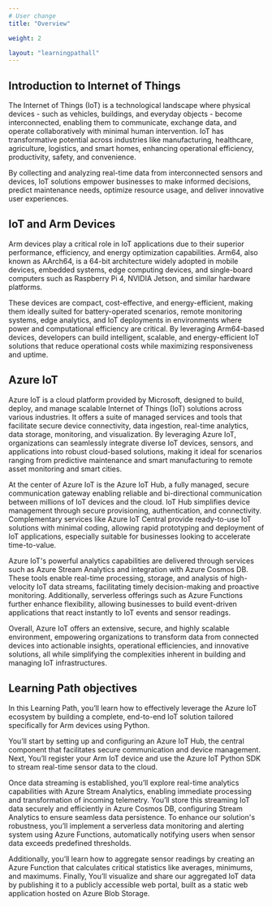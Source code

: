 ```yaml
---
# User change
title: "Overview"

weight: 2

layout: "learningpathall"
---
```


## Introduction to Internet of Things
The Internet of Things (IoT) is a technological landscape where physical devices - such as vehicles, buildings, and everyday objects - become interconnected, enabling them to communicate, exchange data, and operate collaboratively with minimal human intervention. IoT has transformative potential across industries like manufacturing, healthcare, agriculture, logistics, and smart homes, enhancing operational efficiency, productivity, safety, and convenience. 

By collecting and analyzing real-time data from interconnected sensors and devices, IoT solutions empower businesses to make informed decisions, predict maintenance needs, optimize resource usage, and deliver innovative user experiences.

## IoT and Arm Devices
Arm devices play a critical role in IoT applications due to their superior performance, efficiency, and energy optimization capabilities. Arm64, also known as AArch64, is a 64-bit architecture widely adopted in mobile devices, embedded systems, edge computing devices, and single-board computers such as Raspberry Pi 4, NVIDIA Jetson, and similar hardware platforms. 

These devices are compact, cost-effective, and energy-efficient, making them ideally suited for battery-operated scenarios, remote monitoring systems, edge analytics, and IoT deployments in environments where power and computational efficiency are critical. By leveraging Arm64-based devices, developers can build intelligent, scalable, and energy-efficient IoT solutions that reduce operational costs while maximizing responsiveness and uptime.

## Azure IoT
Azure IoT is a cloud platform provided by Microsoft, designed to build, deploy, and manage scalable Internet of Things (IoT) solutions across various industries. It offers a suite of managed services and tools that facilitate secure device connectivity, data ingestion, real-time analytics, data storage, monitoring, and visualization. By leveraging Azure IoT, organizations can seamlessly integrate diverse IoT devices, sensors, and applications into robust cloud-based solutions, making it ideal for scenarios ranging from predictive maintenance and smart manufacturing to remote asset monitoring and smart cities.

At the center of Azure IoT is the Azure IoT Hub, a fully managed, secure communication gateway enabling reliable and bi-directional communication between millions of IoT devices and the cloud. IoT Hub simplifies device management through secure provisioning, authentication, and connectivity. Complementary services like Azure IoT Central provide ready-to-use IoT solutions with minimal coding, allowing rapid prototyping and deployment of IoT applications, especially suitable for businesses looking to accelerate time-to-value.

Azure IoT's powerful analytics capabilities are delivered through services such as Azure Stream Analytics and integration with Azure Cosmos DB. These tools enable real-time processing, storage, and analysis of high-velocity IoT data streams, facilitating timely decision-making and proactive monitoring. Additionally, serverless offerings such as Azure Functions further enhance flexibility, allowing businesses to build event-driven applications that react instantly to IoT events and sensor readings.

Overall, Azure IoT offers an extensive, secure, and highly scalable environment, empowering organizations to transform data from connected devices into actionable insights, operational efficiencies, and innovative solutions, all while simplifying the complexities inherent in building and managing IoT infrastructures.

## Learning Path objectives

In this Learning Path, you’ll learn how to effectively leverage the Azure IoT ecosystem by building a complete, end-to-end IoT solution tailored specifically for Arm devices using Python. 

You’ll start by setting up and configuring an Azure IoT Hub, the central component that facilitates secure communication and device management. Next, You’ll register your Arm IoT device and use the Azure IoT Python SDK to stream real-time sensor data to the cloud.

Once data streaming is established, you’ll explore real-time analytics capabilities with Azure Stream Analytics, enabling immediate processing and transformation of incoming telemetry. You’ll store this streaming IoT data securely and efficiently in Azure Cosmos DB, configuring Stream Analytics to ensure seamless data persistence. To enhance our solution's robustness, you’ll implement a serverless data monitoring and alerting system using Azure Functions, automatically notifying users when sensor data exceeds predefined thresholds. 

Additionally, you’ll learn how to aggregate sensor readings by creating an Azure Function that calculates critical statistics like averages, minimums, and maximums. Finally, You’ll visualize and share our aggregated IoT data by publishing it to a publicly accessible web portal, built as a static web application hosted on Azure Blob Storage.